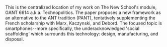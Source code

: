 This is the centralized location of my work on The New School's module, GANT 6614 a.k.a. Technopolitics.
The paper proposes a new framework as an alternative to the ANT tradition (PANT), tentatively supplementing the French scholarship with Marx, Kaczynski, and Debord.
The focused topic is smartphones--more specifically, the underacknowledged 'social scaffolding' which surrounds this technology: design, manufacturing, and disposal.
